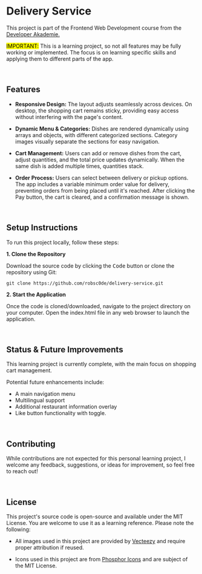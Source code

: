 # Delivery Service

This project is part of the Frontend Web Development course from the [Developer Akademie.](https://developerakademie.com/) 

<mark>IMPORTANT:</mark> This is a learning project, so not all features may be fully working or implemented. The focus is on learning specific skills and applying them to different parts of the app.

<br>

## Features

- **Responsive Design:** The layout adjusts seamlessly across devices. On desktop, the shopping cart remains sticky, providing easy access without interfering with the page's content.

- **Dynamic Menu & Categories:** Dishes are rendered dynamically using arrays and objects, with different categorized sections. Category images visually separate the sections for easy navigation.

- **Cart Management:** Users can add or remove dishes from the cart, adjust quantities, and the total price updates dynamically. When the same dish is added multiple times, quantities stack.

- **Order Process:** Users can select between delivery or pickup options. The app includes a variable minimum order value for delivery, preventing orders from being placed until it's reached. After clicking the Pay button, the cart is cleared, and a confirmation message is shown.

<br>

## Setup Instructions

To run this project locally, follow these steps:

**1. Clone the Repository**

Download the source code by clicking the <kbd>Code</kbd> button or clone the repository using Git:


```
git clone https://github.com/robsc0de/delivery-service.git
```


**2. Start the Application**

Once the code is cloned/downloaded, navigate to the project directory on your computer. Open the index.html file in any web browser to launch the application.

<br>

## Status & Future Improvements
This learning project is currently complete, with the main focus on shopping cart management.

Potential future enhancements include:

- A main navigation menu
- Multilingual support
- Additional restaurant information overlay
- Like button functionality with toggle.

<br>

## Contributing
While contributions are not expected for this personal learning project, I welcome any feedback, suggestions, or ideas for improvement, so feel free to reach out!

<br>

## License

This project's source code is open-source and available under the MIT License. You are welcome to use it as a learning reference. Please note the following:

- All images used in this project are provided by [Vecteezy](https://www.vecteezy.com/) and require proper attribution if reused.

- Icons used in this project are from [Phosphor Icons](https://phosphoricons.com/) and are subject of the MIT License.


